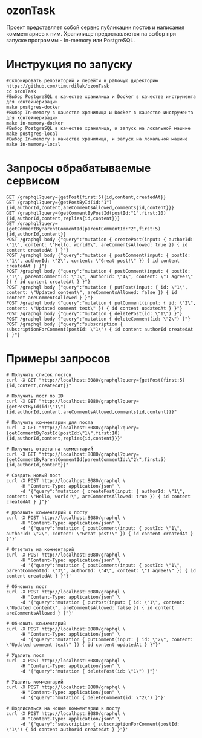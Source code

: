 # ozonTask
Проект представляет собой сервис публикации постов и написания комментариев к ним. Хранилище предоставляется на выбор при запуске программы - In-memory или PostgreSQL.


# Инструкция по запуску
```shell
#Склонировать репозиторий и перейти в рабочую директорию
https://github.com/timurdilek/ozonTask
cd ozonTask
#Выбор PostgreSQL в качестве хранилища и Docker в качестве инструмента для контейнеризации 
make postgres-docker
#Выбор In-memory в качестве хранилища и Docker в качестве инструмента для контейнеризации 
make in-memory-docker
#Выбор PostgreSQL в качестве хранилища, и запуск на локальной машине
make postgres-local
#Выбор In-memory в качестве хранилища, и запуск на локальной машине
make in-memory-local
```
# Запросы обрабатываемые сервисом
`GET /graphql?query={getPost(first:5){id,content,createdAt}}`<br/>
`GET /graphql?query={getPostById(id:"1"){id,authorId,content,areCommentsAllowed,comments{id,content}}}`<br/>
`GET /graphql?query={getCommentByPostId(postId:"1",first:10){id,authorId,content,replies{id,content}}}`<br/>
`GET /graphql?query={getCommentByParentCommentId(parentCommentId:"2",first:5){id,authorId,content}}`<br/>
`POST /graphql body {"query":"mutation { createPost(input: { authorId: \"1\", content: \"Hello, world!\", areCommentsAllowed: true }) { id content createdAt } }"}`<br/>
`POST /graphql body {"query":"mutation { postComment(input: { postId: \"1\", authorId: \"2\", content: \"Great post!\" }) { id content createdAt } }"}`<br/>
`POST /graphql body {"query":"mutation { postComment(input: { postId: \"1\", parentCommentId: \"3\", authorId: \"4\", content: \"I agree!\" }) { id content createdAt } }"}`<br/>
`POST /graphql body {"query":"mutation { putPost(input: { id: \"1\", content: \"Updated content\", areCommentsAllowed: false }) { id content areCommentsAllowed } }"}`<br/>
`POST /graphql body {"query":"mutation { putComment(input: { id: \"2\", content: \"Updated comment text\" }) { id content updatedAt } }"}`<br/>
`POST /graphql body {"query":"mutation { deletePost(id: \"1\") }"}`<br/>
`POST /graphql body {"query":"mutation { deleteComment(id: \"2\") }"}`<br/>
`POST /graphql body {"query":"subscription { subscriptionForComment(postId: \"1\") { id content authorId createdAt } }"}`<br/>

# Примеры запросов
```shell
# Получить список постов
curl -X GET "http://localhost:8080/graphql?query={getPost(first:5){id,content,createdAt}}"

# Получить пост по ID
curl -X GET "http://localhost:8080/graphql?query={getPostById(id:\"1\"){id,authorId,content,areCommentsAllowed,comments{id,content}}}"

# Получить комментарии для поста
curl -X GET "http://localhost:8080/graphql?query={getCommentByPostId(postId:\"1\",first:10){id,authorId,content,replies{id,content}}}"

# Получить ответы на комментарий
curl -X GET "http://localhost:8080/graphql?query={getCommentByParentCommentId(parentCommentId:\"2\",first:5){id,authorId,content}}"

# Создать новый пост
curl -X POST http://localhost:8080/graphql \
     -H "Content-Type: application/json" \
     -d '{"query":"mutation { createPost(input: { authorId: \"1\", content: \"Hello, world!\", areCommentsAllowed: true }) { id content createdAt } }"}'

# Добавить комментарий к посту
curl -X POST http://localhost:8080/graphql \
     -H "Content-Type: application/json" \
     -d '{"query":"mutation { postComment(input: { postId: \"1\", authorId: \"2\", content: \"Great post!\" }) { id content createdAt } }"}'

# Ответить на комментарий
curl -X POST http://localhost:8080/graphql \
     -H "Content-Type: application/json" \
     -d '{"query":"mutation { postComment(input: { postId: \"1\", parentCommentId: \"3\", authorId: \"4\", content: \"I agree!\" }) { id content createdAt } }"}'

# Обновить пост
curl -X POST http://localhost:8080/graphql \
     -H "Content-Type: application/json" \
     -d '{"query":"mutation { putPost(input: { id: \"1\", content: \"Updated content\", areCommentsAllowed: false }) { id content areCommentsAllowed } }"}'

# Обновить комментарий
curl -X POST http://localhost:8080/graphql \
     -H "Content-Type: application/json" \
     -d '{"query":"mutation { putComment(input: { id: \"2\", content: \"Updated comment text\" }) { id content updatedAt } }"}'

# Удалить пост
curl -X POST http://localhost:8080/graphql \
     -H "Content-Type: application/json" \
     -d '{"query":"mutation { deletePost(id: \"1\") }"}'

# Удалить комментарий
curl -X POST http://localhost:8080/graphql \
     -H "Content-Type: application/json" \
     -d '{"query":"mutation { deleteComment(id: \"2\") }"}'

# Подписаться на новые комментарии к посту
curl -X POST http://localhost:8080/graphql \
     -H "Content-Type: application/json" \
     -d '{"query":"subscription { subscriptionForComment(postId: \"1\") { id content authorId createdAt } }"}'
```
